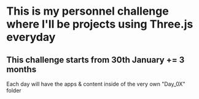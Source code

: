 # This is my personnel challenge where I'll be projects using Three.js everyday


## This challenge starts from 30th January += 3 months


Each day will have the apps & content inside of the very own "Day_0X" folder
